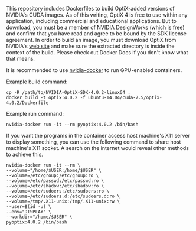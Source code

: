 This repository includes Dockerfiles to build OptiX-added versions of NVIDIA's CUDA images. As of this writing, OptiX 4 is free to use within any application, including commercial and educational applications. But to download, you must be a member of NVIDIA DesignWorks (which is free) and confirm that you have read and agree to be bound by the SDK license agreement. In order to build an image, you must download OptiX from NVIDIA's [web site] and make sure the extracted directory is inside the context of the build. Please check out Docker Docs if you don't know what that means.

It is recommended to use [nvidia-docker] to run GPU-enabled containers.

Example build command:

	cp -R /path/to/NVIDIA-OptiX-SDK-4.0.2-linux64 .
	docker build -t optix:4.0.2 -f ubuntu-14.04/cuda-7.5/optix-4.0.2/Dockerfile

Example run command:

	nvidia-docker run -it --rm pyoptix:4.0.2 /bin/bash

If you want the programs in the container access host machine's X11 server to display something, you can use the following command to share host machine's X11 socket. A search on the internet would reveal other methods to achieve this.

	nvidia-docker run -it --rm \
    --volume="/home/$USER:/home/$USER" \
    --volume=/etc/group:/etc/group:ro \
    --volume=/etc/passwd:/etc/passwd:ro \
    --volume=/etc/shadow:/etc/shadow:ro \
    --volume=/etc/sudoers:/etc/sudoers:ro \
    --volume=/etc/sudoers.d:/etc/sudoers.d:ro \
    --volume=/tmp/.X11-unix:/tmp/.X11-unix:rw \
    --user=$(id -u) \
    --env="DISPLAY" \
    --workdir="/home/$USER" \
    pyoptix:4.0.2 /bin/bash


[web site]: https://developer.nvidia.com/designworks/optix/download
[nvidia-docker]: https://github.com/NVIDIA/nvidia-docker
